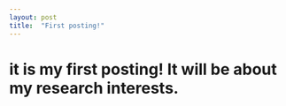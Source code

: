 ```yaml
---
layout: post
title:  "First posting!"
---
```


# it is my first posting! It will be about my research interests. 

